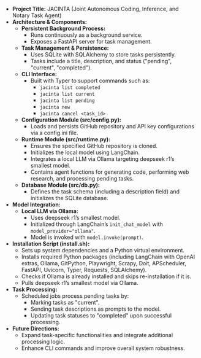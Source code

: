 - **Project Title:** JACINTA (Joint Autonomous Coding, Inference, and Notary Task Agent)
- **Architecture & Components:**
  - **Persistent Background Process:**
    - Runs continuously as a background service.
    - Exposes a FastAPI server for task management.
  - **Task Management & Persistence:**
    - Uses SQLite with SQLAlchemy to store tasks persistently.
    - Tasks include a title, description, and status ("pending", "current", "completed").
  - **CLI Interface:**
    - Built with Typer to support commands such as:
      - `jacinta list completed`
      - `jacinta list current`
      - `jacinta list pending`
      - `jacinta new`
      - `jacinta cancel <task_id>`
  - **Configuration Module (src/config.py):**
    - Loads and persists GitHub repository and API key configurations via a config.ini file.
  - **Runtime Module (src/runtime.py):**
    - Ensures the specified GitHub repository is cloned.
    - Initializes the local model using LangChain.
    - Integrates a local LLM via Ollama targeting deepseek r1’s smallest model.
    - Contains agent functions for generating code, performing web research, and processing pending tasks.
  - **Database Module (src/db.py):**
    - Defines the task schema (including a description field) and initializes the SQLite database.
- **Model Integration:**
  - **Local LLM via Ollama:**
    - Uses deepseek r1’s smallest model.
    - Initialized through LangChain’s `init_chat_model` with `model_provider="ollama"`.
    - Model is invoked with `model.invoke(prompt)`.
- **Installation Script (install.sh):**
  - Sets up system dependencies and a Python virtual environment.
  - Installs required Python packages (including LangChain with OpenAI extras, Ollama, GitPython, Playwright, Scrapy, Doit, APScheduler, FastAPI, Uvicorn, Typer, Requests, SQLAlchemy).
  - Checks if Ollama is already installed and skips re-installation if it is.
  - Pulls deepseek r1’s smallest model via Ollama.
- **Task Processing:**
  - Scheduled jobs process pending tasks by:
    - Marking tasks as "current".
    - Sending task descriptions as prompts to the model.
    - Updating task statuses to "completed" upon successful processing.
- **Future Directions:**
  - Expand task-specific functionalities and integrate additional processing logic.
  - Enhance CLI commands and improve overall system robustness.
